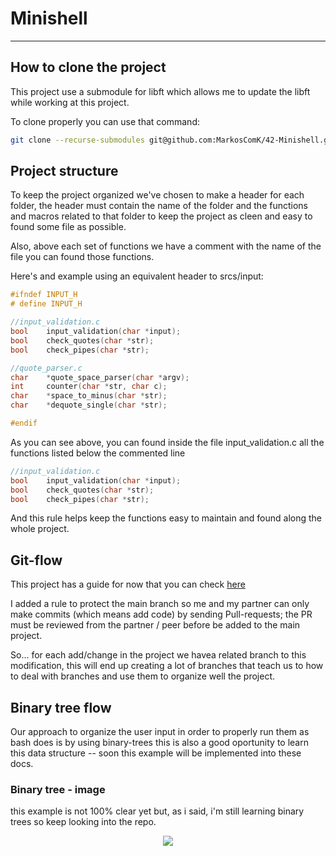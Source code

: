 # Minishell

---

## How to clone the project

This project use a submodule for libft which allows me to update the libft while working at this project.

To clone properly you can use that command:

```bash
git clone --recurse-submodules git@github.com:MarkosComK/42-Minishell.git
```

## Project structure

To keep the project organized we've chosen to make a header for each folder, the header must contain the name of the folder and the functions and macros related
to that folder to keep the project as cleen and easy to found some file as possible.

Also, above each set of functions we have a comment with the name of the file you can found those functions.

Here's and example using an equivalent header to srcs/input:

```c
#ifndef INPUT_H
# define INPUT_H

//input_validation.c
bool	input_validation(char *input);
bool	check_quotes(char *str);
bool	check_pipes(char *str);

//quote_parser.c
char	*quote_space_parser(char *argv);
int		counter(char *str, char c);
char	*space_to_minus(char *str);
char	*dequote_single(char *str);

#endif
```

As you can see above, you can found inside the file input_validation.c all the functions listed below the commented line

```c
//input_validation.c
bool	input_validation(char *input);
bool	check_quotes(char *str);
bool	check_pipes(char *str);

```

And this rule helps keep the functions easy to maintain and found along the whole project.

## Git-flow

This project has a guide for now that you can check <a href="https://www.notion.so/markoscomk/Minishell-10a7f389561a8071b283f60971d94217">here</a>

I added a rule to protect the main branch so me and my partner can only make commits (which means add code) by sending Pull-requests; the PR must be reviewed from the partner / peer before be added to the main project.

So... for each add/change in the project we havea related branch to this modification, this will end up creating a lot of branches that teach us to how to deal with branches and use them to organize well the project.

## Binary tree flow

Our approach to organize the user input in order to properly run them as bash does is by using binary-trees
this is also a good oportunity to learn this data structure -- soon this example will be implemented into these
docs.

### Binary tree - image

this example is not 100% clear yet but, as i said, i'm still learning binary trees so keep looking into the repo.

<p align="center">
    <img src="https://github.com/user-attachments/assets/b708eb21-cae1-411a-a49c-1c16e2350da2">
</p>
